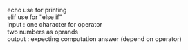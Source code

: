 echo use for printing  
elif use for "else if"  
input : one character for operator  
        two numbers as oprands  
output : expecting computation answer (depend on operator)  
